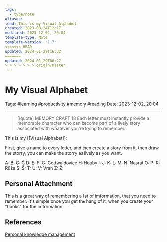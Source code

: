 ```yaml
---
tags:
  - type/note
aliases: 
lead: This is my Visual Alphabet
created: 2023-08-24T12:17
modified: 2023-12-02, 20:04
template-type: Note
template-version: "1.7"
<<<<<<< HEAD
updated: 2024-01-29T16:32
=======
updated: 2024-01-29T06:27
> > > > > > > origin/master
---
```


# My Visual Alphabet

Tags:  #learning #productivity #memory #reading 
Date: 2023-12-02, 20:04

---
> [!quote] MEMORY CRAFT 18
Each letter must instantly provide a memorable character who can become part of a lively story associated with whatever you’re trying to remember.


This is my [[Visual Alphabet]]:

First, give a name to every letter, and then create a story from it, then draw the storry, you can make the storry as lively as you want.

A: 
B: 
C:
Č
D:
E:
F:
G: Gottwaldovice
H: Houby
I:
J: 
K:
L:
M: 
N: Nasrat
O:
P:
R: Růža 
S: 
Š: 
T: 
U: 
V: Vrah
Z: 
Ž:

## Personal Attachment

This is a great way of remembering a list of imformation, that you need to remember. It's simple once you get the hang of it, when you create your "hooks" for the imformation.
## References

[Personal knowledge management](../SLIP-BOX/Personal%20knowledge%20management.md)
